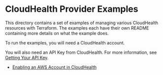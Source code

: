 # CloudHealth Provider Examples

This directory contains a set of examples of managing various CloudHealth resources with Terraform. The examples each have their own README containing more details on what the example does.

To run the examples, you will need a CloudHealth account.

You will also need an API Key from CloudHealth. For more information, see [Getting Your API Key](http://apidocs.cloudhealthtech.com/#documentation_getting-your-api-key).

 * [Enabling an AWS Account in CloudHealth](aws-account/README.md)
